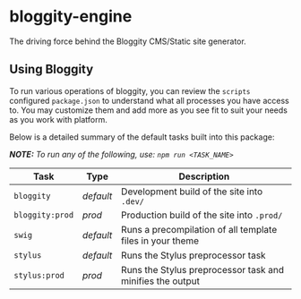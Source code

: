 # bloggity-engine
The driving force behind the Bloggity CMS/Static site generator.


## Using Bloggity

To run various operations of bloggity, you can review the `scripts` configured `package.json` to understand what all processes you have access to. You may customize them and add more as you see fit to suit your needs as you work with platform.

Below is a detailed summary of the default tasks built into this package:

_**NOTE:** To run any of the following, use: `npm run <TASK_NAME>`_

Task  | Type    | Description
---   |---      |---
`bloggity` | _default_ | Development build of the site into `.dev/`
`bloggity:prod` | _prod_ | Production build of the site into `.prod/`
`swig` | _default_ | Runs a precompilation of all template files in your theme
`stylus` | _default_ | Runs the Stylus preprocessor task
`stylus:prod` | _prod_ | Runs the Stylus preprocessor task and minifies the output
